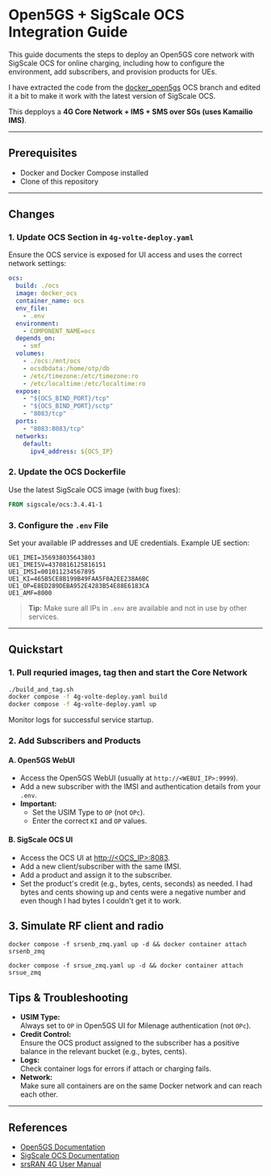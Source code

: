 # Open5GS + SigScale OCS Integration Guide

This guide documents the steps to deploy an Open5GS core network with SigScale OCS for online charging, including how to configure the environment, add subscribers, and provision products for UEs.

I have extracted the code from the [docker_open5gs](https://github.com/herlesupreeth/docker_open5gs) OCS branch and edited it a bit to make it work with the latest version of SigScale OCS.

This depploys a **4G Core Network + IMS + SMS over SGs (uses Kamailio IMS)**.

---

## Prerequisites

- Docker and Docker Compose installed
- Clone of this repository

---

## Changes

### 1. Update OCS Section in `4g-volte-deploy.yaml`

Ensure the OCS service is exposed for UI access and uses the correct network settings:

```yaml
ocs:
  build: ./ocs
  image: docker_ocs
  container_name: ocs
  env_file:
    - .env
  environment:
    - COMPONENT_NAME=ocs
  depends_on:
    - smf
  volumes:
    - ./ocs:/mnt/ocs
    - ocsdbdata:/home/otp/db
    - /etc/timezone:/etc/timezone:ro
    - /etc/localtime:/etc/localtime:ro
  expose:
    - "${OCS_BIND_PORT}/tcp"
    - "${OCS_BIND_PORT}/sctp"
    - "8083/tcp"
  ports:
    - "8083:8083/tcp"
  networks:
    default:
      ipv4_address: ${OCS_IP}
```

### 2. Update the OCS Dockerfile

Use the latest SigScale OCS image (with bug fixes):

```dockerfile
FROM sigscale/ocs:3.4.41-1
```

### 3. Configure the `.env` File

Set your available IP addresses and UE credentials. Example UE section:

```env
UE1_IMEI=356938035643803
UE1_IMEISV=4370816125816151
UE1_IMSI=001011234567895
UE1_KI=465B5CE8B199B49FAA5F0A2EE238A6BC
UE1_OP=E8ED289DEBA952E4283B54E88E6183CA
UE1_AMF=8000
```

> **Tip:** Make sure all IPs in `.env` are available and not in use by other services.

---

## Quickstart

### 1. Pull requried images, tag then and start the Core Network

```sh
./build_and_tag.sh
docker compose -f 4g-volte-deploy.yaml build
docker compose -f 4g-volte-deploy.yaml up
```

Monitor logs for successful service startup.

### 2. Add Subscribers and Products

#### **A. Open5GS WebUI**

- Access the Open5GS WebUI (usually at `http://<WEBUI_IP>:9999`).
- Add a new subscriber with the IMSI and authentication details from your `.env`.
- **Important:**
  - Set the USIM Type to `OP` (not `OPc`).
  - Enter the correct `KI` and `OP` values.

#### **B. SigScale OCS UI**

- Access the OCS UI at [http://<OCS_IP>:8083](http://<OCS_IP>:8083).
- Add a new client/subscriber with the same IMSI.
- Add a product and assign it to the subscriber.
- Set the product's credit (e.g., bytes, cents, seconds) as needed. I had bytes and cents showing up and cents were a negative number and even though I had bytes I couldn't get it to work.

## 3. Simulate RF client and radio

`docker compose -f srsenb_zmq.yaml up -d && docker container attach srsenb_zmq`

`docker compose -f srsue_zmq.yaml up -d && docker container attach srsue_zmq`

## Tips & Troubleshooting

- **USIM Type:**  
  Always set to `OP` in Open5GS UI for Milenage authentication (not `OPc`).
- **Credit Control:**  
  Ensure the OCS product assigned to the subscriber has a positive balance in the relevant bucket (e.g., bytes, cents).
- **Logs:**  
  Check container logs for errors if attach or charging fails.
- **Network:**  
  Make sure all containers are on the same Docker network and can reach each other.

---

## References

- [Open5GS Documentation](https://open5gs.org/open5gs/docs/)
- [SigScale OCS Documentation](https://docs.sigscale.org/ocs/)
- [srsRAN 4G User Manual](https://docs.srsran.com/projects/4g/en/latest/usermanuals/source/srsue/source/1_ue_intro.html#ue-intro)
